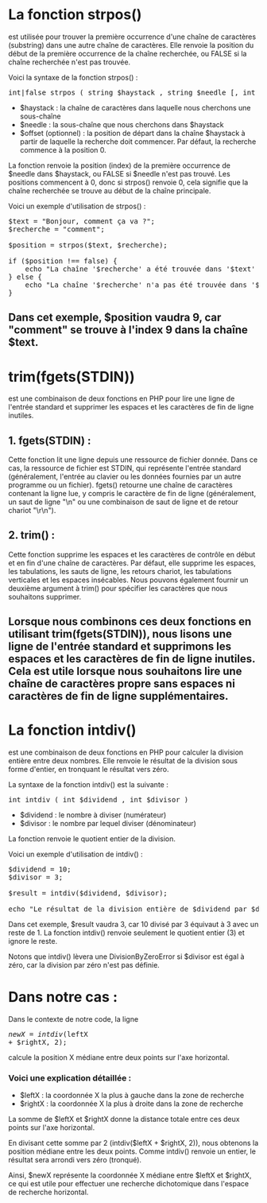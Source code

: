 # La fonction strpos()  
est utilisée pour trouver la première occurrence 
d'une chaîne de caractères (substring) dans une autre chaîne de caractères. 
Elle renvoie la position du début de la première occurrence de la chaîne 
recherchée, ou FALSE si la chaîne recherchée n'est pas trouvée.

Voici la syntaxe de la fonction strpos() :
<pre>
int|false strpos ( string $haystack , string $needle [, int $offset = 0 ] )
</pre>
<ul>
    <li>$haystack : la chaîne de caractères dans laquelle nous cherchons une sous-chaîne</li>
    <li>$needle : la sous-chaîne que nous cherchons dans $haystack</li>
    <li>$offset (optionnel) : la position de départ dans la chaîne $haystack à partir 
de laquelle la recherche doit commencer. 
Par défaut, la recherche commence à la position 0.</li>
</ul>


La fonction renvoie la position (index) de la première occurrence de $needle dans $haystack, ou FALSE si $needle n'est pas trouvé. Les positions commencent à 0, donc si strpos() renvoie 0, cela signifie que la chaîne recherchée se trouve au début de la chaîne principale.

Voici un exemple d'utilisation de strpos() :
<pre>
$text = "Bonjour, comment ça va ?";
$recherche = "comment";

$position = strpos($text, $recherche);

if ($position !== false) {
    echo "La chaîne '$recherche' a été trouvée dans '$text' à la position $position.";
} else {
    echo "La chaîne '$recherche' n'a pas été trouvée dans '$text'.";
}
</pre>
Dans cet exemple, $position vaudra 9, car "comment" se trouve à l'index 9 dans la 
chaîne $text.
----------------------------------------------------------------------------------------
# trim(fgets(STDIN))
est une combinaison de deux fonctions en PHP pour lire une ligne de l'entrée 
standard et supprimer les espaces et les caractères de fin de ligne inutiles.

## 1. fgets(STDIN) : 
Cette fonction lit une ligne depuis une ressource de fichier donnée. 
Dans ce cas, la ressource de fichier est STDIN, qui représente l'entrée standard 
(généralement, l'entrée au clavier ou les données fournies par un autre programme 
ou un fichier). fgets() retourne une chaîne de caractères contenant la ligne lue, 
y compris le caractère de fin de ligne (généralement, un saut de ligne "\n" ou une 
combinaison de saut de ligne et de retour chariot "\r\n"). 

## 2. trim() :
Cette fonction supprime les espaces et les caractères de contrôle en début 
et en fin d'une chaîne de caractères. Par défaut, elle supprime les espaces, 
les tabulations, les sauts de ligne, les retours chariot, les tabulations verticales 
et les espaces insécables. Nous pouvons également fournir un deuxième argument à trim() 
pour spécifier les caractères que nous souhaitons supprimer.

Lorsque nous combinons ces deux fonctions en utilisant trim(fgets(STDIN)), nous lisons 
une ligne de l'entrée standard et supprimons les espaces et les caractères de fin de 
ligne inutiles. Cela est utile lorsque nous souhaitons lire une chaîne de caractères 
propre sans espaces ni caractères de fin de ligne supplémentaires.
------------------------------------------------------------------------------------------
# La fonction intdiv()
est une combinaison de deux fonctions en PHP pour calculer la division entière 
entre deux nombres.
Elle renvoie le résultat de la division sous forme d'entier, en tronquant le résultat vers zéro.

La syntaxe de la fonction intdiv() est la suivante :
<pre>
int intdiv ( int $dividend , int $divisor )
</pre>
<ul>
<li>$dividend : le nombre à diviser (numérateur)</li>
<li>$divisor : le nombre par lequel diviser (dénominateur)</li>
</ul>

La fonction renvoie le quotient entier de la division.

Voici un exemple d'utilisation de intdiv() :
<pre>
$dividend = 10;
$divisor = 3;

$result = intdiv($dividend, $divisor);

echo "Le résultat de la division entière de $dividend par $divisor est $result.";
</pre>

Dans cet exemple, $result vaudra 3, car 10 divisé par 3 équivaut à 3 avec un reste 
de 1. La fonction intdiv() renvoie seulement le quotient entier (3) et ignore le reste.

Notons que intdiv() lèvera une DivisionByZeroError si $divisor est égal à zéro, 
car la division par zéro n'est pas définie.

# Dans notre cas :
Dans le contexte de notre code, la ligne <pre>$newX = intdiv($leftX + $rightX, 2);</pre>
calcule la position X médiane entre deux points sur 
l'axe horizontal.

### Voici une explication détaillée :
<ul>
<li>$leftX : la coordonnée X la plus à gauche dans la zone de recherche</li>
<li>$rightX : la coordonnée X la plus à droite dans la zone de recherche</li>
</ul>

La somme de $leftX et $rightX donne la distance totale entre ces deux points sur 
l'axe horizontal.

En divisant cette somme par 2 (intdiv($leftX + $rightX, 2)), nous obtenons la 
position médiane entre les deux points. Comme intdiv() renvoie un entier, le 
résultat sera arrondi vers zéro (tronqué).

Ainsi, $newX représente la coordonnée X médiane entre $leftX et $rightX, 
ce qui est utile pour effectuer une recherche dichotomique dans l'espace 
de recherche horizontal.
